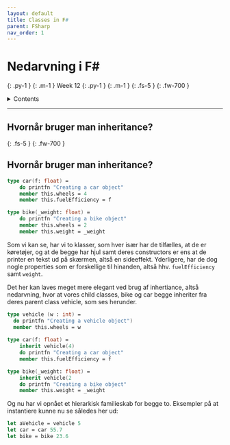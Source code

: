 ```yaml
---
layout: default
title: Classes in F#
parent: FSharp
nav_order: 1
---
```



# Nedarvning i F#
{: .py-1 }
{: .m-1 }
Week 12
{: .py-1 }
{: .m-1 }
{: .fs-5 }
{: .fw-700 }

<details markdown="block">
  <summary>
    Contents
  </summary>
  {: .text-delta }
1. TOC
{:toc}
</details>

<hr/>

## Hvornår bruger man inheritance?
{: .fs-5 }
{: .fw-700 }

## Hvornår bruger man inheritance?

```fsharp
type car(f: float) =
    do printfn "Creating a car object"
    member this.wheels = 4
    member this.fuelEfficiency = f

type bike(_weight: float) =
    do printfn "Creating a bike object"
    member this.wheels = 2
    member this.weight = _weight
```
Som vi kan se, har vi to klasser, som hver især har de tilfælles, at de er køretøjer, og at de begge har hjul samt deres constructors er ens at de printer en tekst ud på skærmen, altså en sideeffekt. Yderligere, har de dog nogle properties som er forskellige til hinanden, altså hhv. `fuelEfficiency` samt `weight`.

Det her kan laves meget mere elegant ved brug af inhertiance, altså nedarvning, hvor at vores child classes, bike og car begge inheriter fra deres parent class vehicle, som ses herunder.

```fsharp
type vehicle (w : int) = 
  do printfn "Creating a vehicle object")
  member this.wheels = w
  
type car(f: float) =
    inherit vehicle(4)
    do printfn "Creating a car object"
    member this.fuelEfficiency = f

type bike(_weight: float) =
    inherit vehicle(2
    do printfn "Creating a bike object"
    member this.weight = _weight
```

Og nu har vi opnået et hierarkisk familieskab for begge to.
Eksempler på at instantiere kunne nu se således her ud:
```fsharp
let aVehicle = vehicle 5
let car = car 55.7
let bike = bike 23.6
```
